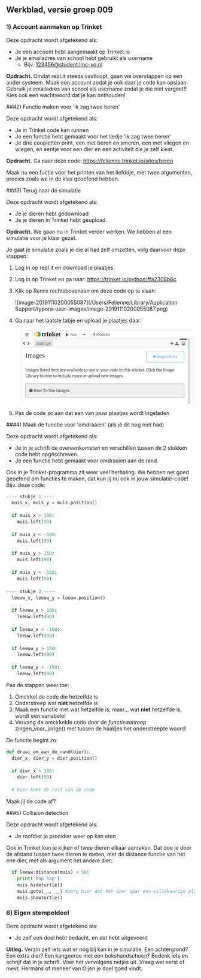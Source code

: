 ## Werkblad, versie groep 009

### 1) Account aanmaken op Trinket

Deze opdracht wordt afgetekend als:

- Je een account hebt aangemaakt op Trinket.io
- Je je emailadres van school hebt gebruikt als username
  - Bijv. 123456@student.lmc-vo.nl

**Opdracht.** Omdat repl.it steeds vastloopt, gaan we overstappen op een ander systeem. Maak een account zodat je ook daar je code kan opslaan. 
Gebruik je emailadres van school als username zodat je die niet vergeet!!
Kies ook een wachtwoord dat je kan onthouden!

###2) Functie maken voor 'ik zag twee beren'

Deze opdracht wordt afgetekend als:

- Je in Trinket code kan runnen
- Je een functie hebt gemaakt voor het liedje 'ik zag twee beren'
- Je drie coupletten print, een met beren en smeren, een met vliegen en wiegen, en eentje voor een dier en een activiteit die je zelf kiest.

**Opdracht.** Ga naar deze code: https://felienne.trinket.io/sites/beren

Maak nu een fuctie voor het printen van het liefddje, met twee argumenten, precies zoals we in de klas geoefend hebben.

###3) Terug naar de simulatie

Deze opdracht wordt afgetekend als:

- Je je dieren hebt gedownload 
- Je je dieren in Trinket hebt geupload.

**Opdracht.** We gaan nu in Trinket verder werken. We hebben al een simulatie voor je klaar gezet.

Je gaat je simulatie zoals je die al had zelf omzetten, volg daarvoor deze stappen:

1. Log in op repl.it en download je plaatjes

2. Log in op Trinket en ga naar: https://trinket.io/python/ffa2308b6c

3. Klik op Remix rechtsbovenaan om deze code op te slaan:

   ![image-20191110200055087](/Users/Felienne/Library/Application Support/typora-user-images/image-20191110200055087.png)

4. Ga naar het laatste tabje en upload je plaatjes daar:

   ![image-20191108191004918](./afb/image-20191108191004918.png)

5. Pas de code zo aan dat een van jouw plaatjes wordt ingeladen

###4) Maak de functie voor 'omdraaien' (als je dit nog niet had)

Deze opdracht wordt afgetekend als:

- Je in je schrift de overeenkomsten en verschillen tussen de 2 stukken code hebt opgeschreven.
- Je een functie hebt gemaakt voor omdraaien aan de rand.

Ook in je Trinket-programma zit weer veel herhaling. We hebben net goed geoefend om functies te maken, dat kun jij nu ook in jouw simulatie-code! Bijv. deze code:

```python
---- stukje 1 ----
  muis_x, muis_y = muis.position()
  
  if muis_x > 100:
    muis.left(90)

  if muis_x < -100:
    muis.left(90)
     
  if muis_y > 150:
    muis.left(90)
    
  if muis_y < -150:
    muis.left(90)
    
---- stukje 2 ----
  leeuw_x, leeuw_y = leeuw.position()
  
  if leeuw_x > 100:
    leeuw.left(90)

  if leeuw_x < -100:
    leeuw.left(90)
     
  if leeuw_y > 150:
    leeuw.left(90)
    
  if leeuw_y < -150:
    leeuw.left(90)
```
Pas de stappen weer toe:

1. Omcirkel de code die hetzelfde is
2. Onderstreep wat **niet** hetzelfde is
3. Maak een functie met wat hetzelfde is, maar... wat **niet** hetzelfde is, wordt een variabele!
4. Vervang de omcirkelde code door de *functieaanroep* zingen_voor_jarige() met tussen de haakjes het onderstreepte woord!

De functie begint zo:

```python
def draai_om_aan_de_rand(dier):
  dier_x, dier_y = dier.position()
  
  if dier_x > 100:
    dier.left(90)

  # hier komt de rest van de code 
```

Maak jij de code af?

###5) Collision detection

Deze opdracht wordt afgetekend als:

- Je roofdier je prooidier weer op kan eten

Ook in Trinket kun je kijken of twee dieren elkaar aanraken. Dat doe je door de afstand tussen twee dieren te meten, met de distance functie van het ene dier, met als argument het andere dier: 

```python
  if leeuw.distance(muis) < 50:
    print('hap hap')
    muis.hideturtle()
    muis.goto(__, __) #zorg hier dat het dier naar een willekeurige plek verplaatst
    muis.showturtle()
```

### 6) Eigen stempeldoel 

Deze opdracht wordt afgetekend als:

- Je zelf een doel hebt bedacht, en dat hebt uitgevoerd

**Uitleg.** Verzin zelf iets wat er nog bij kan in je simulatie. Een achtergrond? Een extra dier? Een kangoeroe met een bokshandschoen? Bedenk iets en schrijf dat in je schrift. Voer het vervolgens netjes uit. Vraag wel eerst of mevr. Hermans of meneer van Oijen je doel goed vindt.



